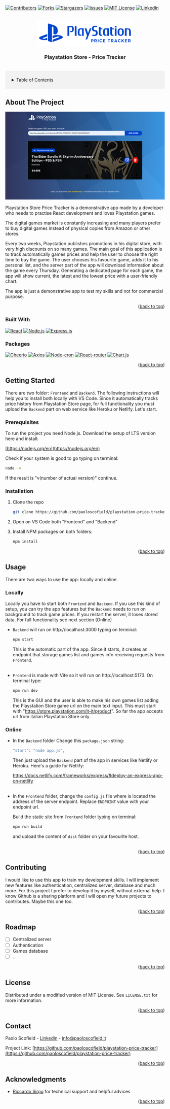 <!-- Improved compatibility of back to top link: See: https://github.com/othneildrew/Best-README-Template/pull/73 -->

<a name="readme-top"></a>

<!--
*** Thanks for checking out the Best-README-Template. If you have a suggestion
*** that would make this better, please fork the repo and create a pull request
*** or simply open an issue with the tag "enhancement".
*** Don't forget to give the project a star!
*** Thanks again! Now go create something AMAZING! :D
-->

<!-- PROJECT SHIELDS -->
<!--
*** I'm using markdown "reference style" links for readability.
*** Reference links are enclosed in brackets [ ] instead of parentheses ( ).
*** See the bottom of this document for the declaration of the reference variables
*** for contributors-url, forks-url, etc. This is an optional, concise syntax you may use.
*** https://www.markdownguide.org/basic-syntax/#reference-style-links
-->

[![Contributors][contributors-shield]][contributors-url]
[![Forks][forks-shield]][forks-url]
[![Stargazers][stars-shield]][stars-url]
[![Issues][issues-shield]][issues-url]
[![MIT License][license-shield]][license-url]
[![LinkedIn][linkedin-shield]][linkedin-url]

<!-- PROJECT LOGO -->
<br />
<div align="center">
  <a href="https://github.com/paoloscofield/playstation-price-tracker">
    <img src="images/logo.png" alt="Logo" height="80">
  </a>
<h3 align="center">Playstation Store - Price Tracker</h3>

</div>
<br />
<!-- TABLE OF CONTENTS -->
<details style='background-color: #f2f2f2; padding: 20px;'>
  <summary>Table of Contents</summary>
  <ol>
    <li>
      <a href="#about-the-project">About The Project</a>
      <ul>
        <li><a href="#built-with">Built With</a></li>
        <li><a href="#packages">Packages</a></li>
      </ul>
    </li>
    <li>
      <a href="#getting-started">Getting Started</a>
      <ul>
        <li><a href="#prerequisites">Prerequisites</a></li>
        <li><a href="#installation">Installation</a></li>
      </ul>
    </li>
    <li><a href="#usage">Usage</a></li>
    <li><a href="#contributing">Contributing</a></li>
    <li><a href="#roadmap">Roadmap</a></li>
    <li><a href="#license">License</a></li>
    <li><a href="#contact">Contact</a></li>
  </ol>
</details>

<!-- ABOUT THE PROJECT -->

## About The Project

[![Product Name Screen Shot][product-screenshot]](https://github.com/paoloscofield/playstation-price-tracker)

Playstation Store Price Tracker is a demonstrative app made by a developer who needs to practise React development and loves Playstation games.

The digital games market is constantly increasing and many players prefer to buy digital games instead of physical copies from Amazon or other stores.<br>

Every two weeks, Playstation publishes promotions in his digital store, with very high discounts on so many games. The main goal of this application is to track automatically games prices and help the user to choose the right time to buy the game. The user chooses his favourite game, adds it to his personal list, and the server part of the app will download information about the game every Thursday. Generating a dedicated page for each game, the app will show current, the latest and the lowest price with a user-friendly chart.

The app is just a demonstrative app to test my skills and not for commercial purpose.

<p align="right">(<a href="#readme-top">back to top</a>)</p>

### Built With

[![React][React.js]][React-url]
[![Node.js][Node.js]][Node-url]
[![Express.js][Express.js]][Express.js-url]

### Packages

[![Cheerio][Cheerio]][Cheerio-url]
[![Axios][Axios]][Axios-url]
[![Node-cron][Node-cron]][Node-cron-url]
[![React-router][React-router]][React-router-url]
[![Chart.js][Chart.js]][Chart.js-url]

<p align="right">(<a href="#readme-top">back to top</a>)</p>

<!-- GETTING STARTED -->

## Getting Started

There are two folder: `Frontend` and `Backend`. The following instructions will help you to install both locally with VS Code.
Since it automatically tracks price history from Playstation Store page, for full functionality you must upload the `Backend` part on web service like Heroku or Netlify. Let's start.

### Prerequisites

To run the project you need Node.js. Download the setup of LTS version here and install:

[https://nodejs.org/en](https://nodejs.org/en)

Check if your system is good to go typing on terminal:

```sh
node -v
```

If the result is "v(number of actual version)" continue.

### Installation

1. Clone the repo

   ```sh
   git clone https://github.com/paoloscofield/playstation-price-tracker
   ```

2. Open on VS Code both "Frontend" and "Backend"

3. Install NPM packages on both folders:
   ```sh
   npm install
   ```

<p align="right">(<a href="#readme-top">back to top</a>)</p>

<!-- USAGE EXAMPLES -->

## Usage

There are two ways to use the app: locally and online.

### Locally

Locally you have to start both `Frontend` and `Backend`. If you use this kind of setup, you can try the app features but the `Backend` needs to run on background to track game prices. If you restart the server, it loses stored data. For full functionality see next section (Online)

- `Backend` will run on http://localhost:3000 typing on terminal:

  ```sh
  npm start
  ```

  This is the automatic part of the app. Since it starts, it creates an endpoint that storage games list and games info receiving requests from `Frontend`.
  <br>
  <br>

- `Frontend` is made with Vite so it will run on http://localhost:5173. On terminal type:

  ```sh
  npm run dev
  ```

  This is the GUI and the user is able to make his own games list adding the Playstation Store game url on the main text input. This must start with "https://store.playstation.com/it-it/product". So far the app accepts url from italian Playstation Store only.

### Online

- In the `Backend` folder Change this `package.json` string:

  ```sh
  "start": "node app.js",
  ```

  Then just upload the `Backend` part of the app in services like Netlify or Heroku. Here's a guide for Netlify:

  https://docs.netlify.com/frameworks/express/#deploy-an-express-app-on-netlify
  <br>
  <br>

- In the `Frontend` folder, change the `config.js` file where is located the address of the server endpoint. Replace `ENDPOINT` value with your endpoint url.

  Build the static site from `Frontend` folder typing on terminal:

  ```sh
  npm run build
  ```

  and upload the content of `dist` folder on your favourite host.
  <br/>
  <br/>

<p align="right">(<a href="#readme-top">back to top</a>)</p>

<!-- CONTRIBUTING -->

## Contributing

I would like to use this app to train my development skills. I will implement new features like authentication, centralized server, database and much more. For this project I prefer to develop it by myself, without external help. I know Github is a sharing platform and I will open my future projects to contributes. Maybe this one too.

<p align="right">(<a href="#readme-top">back to top</a>)</p>

<!-- ROADMAP -->

## Roadmap

- [ ] Centralized server
- [ ] Authentication
- [ ] Games database
- [ ] ...

<p align="right">(<a href="#readme-top">back to top</a>)</p>

<!-- LICENSE -->

## License

Distributed under a modified version of MIT License. See `LICENSE.txt` for more information.

<p align="right">(<a href="#readme-top">back to top</a>)</p>

<!-- CONTACT -->

## Contact

Paolo Scofield - [Linkedin](https://www.linkedin.com/company/paolo-scofield-design/) - info@paoloscofield.it

Project Link: [https://github.com/paoloscofield/playstation-price-tracker](https://github.com/paoloscofield/playstation-price-tracker)

<p align="right">(<a href="#readme-top">back to top</a>)</p>

<!-- ACKNOWLEDGMENTS -->

## Acknowledgments

- [Riccardo Sirgu](https://github.com/ricsirigu) for technical support and helpful advices

<p align="right">(<a href="#readme-top">back to top</a>)</p>

<!-- MARKDOWN LINKS & IMAGES -->
<!-- https://www.markdownguide.org/basic-syntax/#reference-style-links -->

[contributors-shield]: https://img.shields.io/github/contributors/paoloscofield/playstation-price-tracker.svg?style=for-the-badge
[contributors-url]: https://github.com/paoloscofield/playstation-price-tracker/graphs/contributors
[forks-shield]: https://img.shields.io/github/forks/paoloscofield/playstation-price-tracker.svg?style=for-the-badge
[forks-url]: https://github.com/paoloscofield/playstation-price-tracker/network/members
[stars-shield]: https://img.shields.io/github/stars/github_username/repo_name.svg?style=for-the-badge
[stars-url]: https://github.com/github_username/repo_name/stargazers
[issues-shield]: https://img.shields.io/github/issues/github_username/repo_name.svg?style=for-the-badge
[issues-url]: https://github.com/paoloscofield/playstation-price-tracker/issues
[license-shield]: https://img.shields.io/github/license/paoloscofield/playstation-price-tracker.svg?style=for-the-badge
[license-url]: https://github.com/paoloscofield/playstation-price-tracker/blob/master/LICENSE.txt
[linkedin-shield]: https://img.shields.io/badge/-LinkedIn-black.svg?style=for-the-badge&logo=linkedin&colorB=555
[linkedin-url]: https://www.linkedin.com/company/paolo-scofield-design
[product-screenshot]: images/screenshot.png

<!-- Badge packages -->

[React.js]: https://img.shields.io/badge/React-20232A?style=for-the-badge&logo=react&logoColor=61DAFB
[React-url]: https://reactjs.org/
[Node.js]: https://img.shields.io/badge/Node.js-393?logo=nodedotjs&logoColor=fff&style=for-the-badge
[Node-url]: https://nodejs.org/en
[Express.js]: https://img.shields.io/badge/Express-000?logo=express&logoColor=fff&style=for-the-badge
[Express.js-url]: https://expressjs.com/
[Cheerio]: https://img.shields.io/badge/Cheerio-E88C1F?logo=cheerio&logoColor=fff&style=for-the-badge
[Cheerio-url]: https://cheerio.js.org/
[Axios]: https://img.shields.io/badge/Axios-5A29E4?logo=axios&logoColor=fff&style=for-the-badge
[Axios-url]: https://axios-http.com/
[Node-cron]: https://img.shields.io/badge/NPM-Node--cron-%2300BAA9?style=for-the-badge
[Node-cron-url]: https://github.com/kelektiv/node-cron
[React-router]: https://img.shields.io/badge/React%20Router-CA4245?logo=reactrouter&logoColor=fff&style=for-the-badge
[React-router-url]: https://reactrouter.com/en/main
[Chart.js]: https://img.shields.io/badge/Chart.js-FF6384?logo=chartdotjs&logoColor=fff&style=for-the-badge
[Chart.js-url]: https://www.chartjs.org/
[Nodemon]: https://img.shields.io/badge/Nodemon-76D04B?logo=nodemon&logoColor=fff&style=for-the-badge
[Nodemon-url]: https://nodemon.io/
